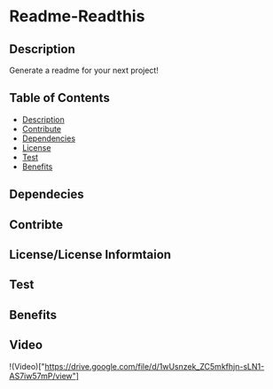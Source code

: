 
  # Readme-Readthis
  
  ## Description
  Generate a readme for your next project!
  
  ## Table of Contents
  - [Description](#description)
  - [Contribute](#contribute)
  - [Dependencies](#dependencies)
  - [License](#license)
  - [Test](#test)
  - [Benefits](#benefits)
  
  ## Dependecies
  
  
  ## Contribte
  
  
  ## License/License Informtaion
  
  ## Test
  
  
  ## Benefits
 
  ## Video
  !(Video)["https://drive.google.com/file/d/1wUsnzek_ZC5mkfhjn-sLN1-AS7iw57mP/view"]
  
